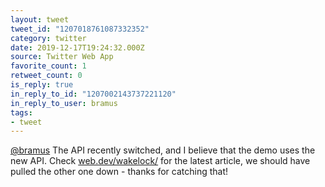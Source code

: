 ```yaml
---
layout: tweet
tweet_id: "1207018761087332352"
category: twitter
date: 2019-12-17T19:24:32.000Z
source: Twitter Web App
favorite_count: 1
retweet_count: 0
is_reply: true
in_reply_to_id: "1207002143737221120"
in_reply_to_user: bramus
tags:
- tweet
---
```


[@bramus](https://twitter.com/@bramus) The API recently switched, and I believe that the demo uses the new API. Check [web.dev/wakelock/](https://web.dev/wakelock/) for the latest article, we should have pulled the other one down - thanks for catching that!
